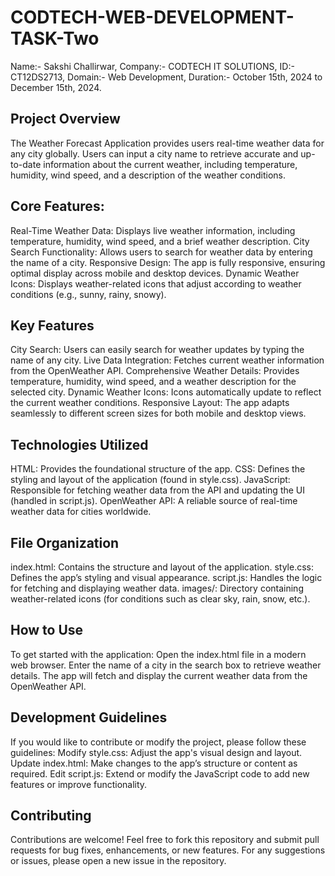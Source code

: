 # CODTECH-WEB-DEVELOPMENT-TASK-Two
Name:- Sakshi Challirwar,
Company:- CODTECH IT SOLUTIONS,
ID:- CT12DS2713,
Domain:- Web Development,
Duration:- October 15th, 2024 to December 15th, 2024.

## Project Overview
The Weather Forecast Application provides users real-time weather data for any city globally. Users can input a city name to retrieve accurate and up-to-date information about the current weather, including temperature, humidity, wind speed, and a description of the weather conditions.
## Core Features:
Real-Time Weather Data: Displays live weather information, including temperature, humidity, wind speed, and a brief weather description.
City Search Functionality: Allows users to search for weather data by entering the name of a city.
Responsive Design: The app is fully responsive, ensuring optimal display across mobile and desktop devices.
Dynamic Weather Icons: Displays weather-related icons that adjust according to weather conditions (e.g., sunny, rainy, snowy).
## Key Features
City Search: Users can easily search for weather updates by typing the name of any city.
Live Data Integration: Fetches current weather information from the OpenWeather API.
Comprehensive Weather Details: Provides temperature, humidity, wind speed, and a weather description for the selected city.
Dynamic Weather Icons: Icons automatically update to reflect the current weather conditions.
Responsive Layout: The app adapts seamlessly to different screen sizes for both mobile and desktop views.
## Technologies Utilized
HTML: Provides the foundational structure of the app.
CSS: Defines the styling and layout of the application (found in style.css).
JavaScript: Responsible for fetching weather data from the API and updating the UI (handled in script.js).
OpenWeather API: A reliable source of real-time weather data for cities worldwide.
## File Organization
index.html: Contains the structure and layout of the application.
style.css: Defines the app’s styling and visual appearance.
script.js: Handles the logic for fetching and displaying weather data.
images/: Directory containing weather-related icons (for conditions such as clear sky, rain, snow, etc.).
## How to Use
To get started with the application:
Open the index.html file in a modern web browser.
Enter the name of a city in the search box to retrieve weather details.
The app will fetch and display the current weather data from the OpenWeather API.
## Development Guidelines
If you would like to contribute or modify the project, please follow these guidelines:
Modify style.css: Adjust the app's visual design and layout.
Update index.html: Make changes to the app’s structure or content as required.
Edit script.js: Extend or modify the JavaScript code to add new features or improve functionality.
## Contributing
Contributions are welcome! Feel free to fork this repository and submit pull requests for bug fixes, enhancements, or new features. For any suggestions or issues, please open a new issue in the repository.
